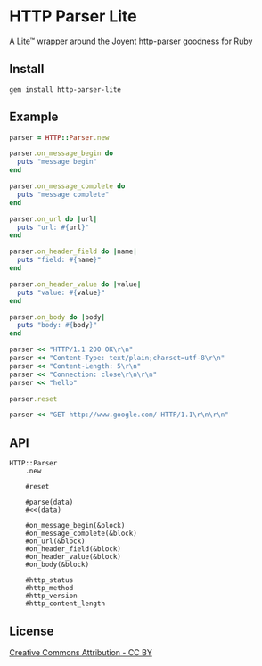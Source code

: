 # HTTP Parser Lite

A Lite&trade; wrapper around the Joyent http-parser goodness for Ruby

## Install

```
gem install http-parser-lite
```

## Example

```ruby
parser = HTTP::Parser.new

parser.on_message_begin do
  puts "message begin"
end

parser.on_message_complete do
  puts "message complete"
end

parser.on_url do |url|
  puts "url: #{url}"
end

parser.on_header_field do |name|
  puts "field: #{name}"
end

parser.on_header_value do |value|
  puts "value: #{value}"
end

parser.on_body do |body|
  puts "body: #{body}"
end

parser << "HTTP/1.1 200 OK\r\n"
parser << "Content-Type: text/plain;charset=utf-8\r\n"
parser << "Content-Length: 5\r\n"
parser << "Connection: close\r\n\r\n"
parser << "hello"

parser.reset

parser << "GET http://www.google.com/ HTTP/1.1\r\n\r\n"
```

## API

```
HTTP::Parser
    .new

    #reset

    #parse(data)
    #<<(data)

    #on_message_begin(&block)
    #on_message_complete(&block)
    #on_url(&block)
    #on_header_field(&block)
    #on_header_value(&block)
    #on_body(&block)

    #http_status
    #http_method
    #http_version
    #http_content_length
```

## License

[Creative Commons Attribution - CC BY](http://creativecommons.org/licenses/by/3.0)
